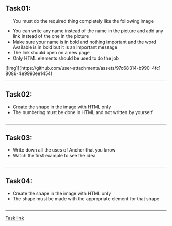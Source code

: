 <h2>Task01:</h2>
<ul>
  <p>You must do the required thing completely like the following image</p>
  <li>You can write any name instead of the name in the picture and add any link instead of the one in the picture</li>
  <li>Make sure your name is in bold and nothing important and the word Available is in bold but it is an important message</li>
  <li>The link should open on a new page</li>
  <li>Only HTML elements should be used to do the job</li>
</ul>
![img1](https://github.com/user-attachments/assets/97c68314-b990-4fc1-8086-4e9990ee1454)
<hr>
<h2>Task02:</h2>
<ul>
  <li>Create the shape in the image with HTML only</li>
  <li>The numbering must be done in HTML and not written by yourself</li>
</ul>
<img>
<hr>
<h2>Task03:</h2>
<ul>
  <li>Write down all the uses of Anchor that you know</li>
  <li>Watch the first example to see the idea</li>
</ul>
<img>
<hr>
<h2>Task04:</h2>
<ul>
  <li>Create the shape in the image with HTML only</li>
  <li>The shape must be made with the appropriate element for that shape</li>
</ul>
<img>
<hr>
<a href="https://elzero.org/html-assignments-lesson-from-11-to-14/">Task link</a>
